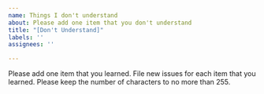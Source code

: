 ```yaml
---
name: Things I don't understand
about: Please add one item that you don't understand
title: "[Don't Understand]"
labels: ''
assignees: ''

---
```


Please add one item that you learned.  File new issues for each item that you learned.  Please keep the number of characters to no more than 255.
